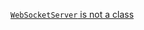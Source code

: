 [`WebSocketServer` is not a class](https://stackoverflow.com/questions/54378942/issue-in-understandind-websocketserver-is-not-a-class)
